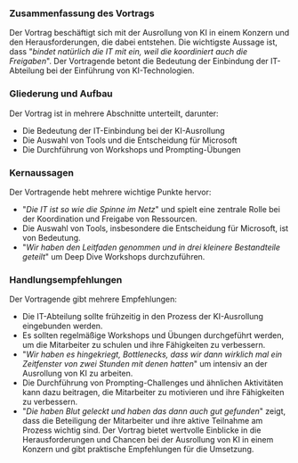 ### Zusammenfassung des Vortrags
Der Vortrag beschäftigt sich mit der Ausrollung von KI in einem Konzern und den Herausforderungen, die dabei entstehen. Die wichtigste Aussage ist, dass "_bindet natürlich die IT mit ein, weil die koordiniert auch die Freigaben_". Der Vortragende betont die Bedeutung der Einbindung der IT-Abteilung bei der Einführung von KI-Technologien.

### Gliederung und Aufbau
Der Vortrag ist in mehrere Abschnitte unterteilt, darunter:
- Die Bedeutung der IT-Einbindung bei der KI-Ausrollung
- Die Auswahl von Tools und die Entscheidung für Microsoft
- Die Durchführung von Workshops und Prompting-Übungen

### Kernaussagen
Der Vortragende hebt mehrere wichtige Punkte hervor:
- "_Die IT ist so wie die Spinne im Netz_" und spielt eine zentrale Rolle bei der Koordination und Freigabe von Ressourcen.
- Die Auswahl von Tools, insbesondere die Entscheidung für Microsoft, ist von Bedeutung.
- "_Wir haben den Leitfaden genommen und in drei kleinere Bestandteile geteilt_" um Deep Dive Workshops durchzuführen.

### Handlungsempfehlungen
Der Vortragende gibt mehrere Empfehlungen:
- Die IT-Abteilung sollte frühzeitig in den Prozess der KI-Ausrollung eingebunden werden.
- Es sollten regelmäßige Workshops und Übungen durchgeführt werden, um die Mitarbeiter zu schulen und ihre Fähigkeiten zu verbessern.
- "_Wir haben es hingekriegt, Bottlenecks, dass wir dann wirklich mal ein Zeitfenster von zwei Stunden mit denen hatten_" um intensiv an der Ausrollung von KI zu arbeiten. 
- Die Durchführung von Prompting-Challenges und ähnlichen Aktivitäten kann dazu beitragen, die Mitarbeiter zu motivieren und ihre Fähigkeiten zu verbessern.
- "_Die haben Blut geleckt und haben das dann auch gut gefunden_" zeigt, dass die Beteiligung der Mitarbeiter und ihre aktive Teilnahme am Prozess wichtig sind. 
Der Vortrag bietet wertvolle Einblicke in die Herausforderungen und Chancen bei der Ausrollung von KI in einem Konzern und gibt praktische Empfehlungen für die Umsetzung.